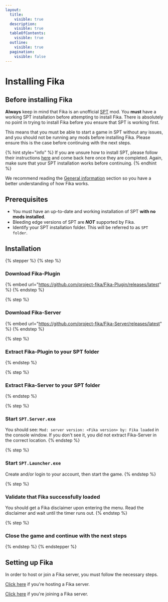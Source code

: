 ```yaml
---
layout:
  title:
    visible: true
  description:
    visible: true
  tableOfContents:
    visible: true
  outline:
    visible: true
  pagination:
    visible: false
---
```


# Installing Fika

## Before installing Fika

**Always** keep in mind that Fika is an unofficial [SPT](https://sp-tarkov.com/#download) mod. You **must** have a working SPT installation before attempting to install Fika. There is absolutely no point in trying to install Fika before you ensure that SPT is working first.

This means that you must be able to start a game in SPT without any issues, and you should not be running any mods before installing Fika. Please ensure this is the case before continuing with the next steps.

{% hint style="info" %}
If you are unsure how to install SPT, please follow their instructions [here](https://hub.sp-tarkov.com/files/file/672-spt-installer/) and come back here once they are completed. Again, make sure that your SPT installation works before continuing.
{% endhint %}

We recommend reading the [General information](../General-information.md) section so you have a better understanding of how Fika works.

## Prerequisites

* You must have an up-to-date and working installation of SPT **with no mods installed**.
* Bleeding edge versions of SPT are _**NOT**_ supported by Fika.
* Identify your SPT installation folder. This will be referred to as `SPT folder`.

## Installation

{% stepper %}
{% step %}
### Download Fika-Plugin

{% embed url="https://github.com/project-fika/Fika-Plugin/releases/latest" %}
{% endstep %}

{% step %}
### Download Fika-Server

{% embed url="https://github.com/project-fika/Fika-Server/releases/latest" %}
{% endstep %}

{% step %}
### Extract Fika-Plugin to your SPT folder
{% endstep %}

{% step %}
### Extract Fika-Server to your SPT folder&#x20;
{% endstep %}

{% step %}
### Start `SPT.Server.exe`

You should see: `Mod: server version: <Fika version> by: Fika loaded` in the console window. If you don't see it, you did not extract Fika-Server in the correct location.
{% endstep %}

{% step %}
### Start `SPT.Launcher.exe`

Create and/or login to your account, then start the game.
{% endstep %}

{% step %}
### Validate that Fika successfully loaded

You should get a Fika disclaimer upon entering the menu. Read the disclaimer and wait until the timer runs out.
{% endstep %}

{% step %}
### Close the game and continue with the next steps
{% endstep %}
{% endstepper %}

## Setting up Fika

In order to host or join a Fika server, you must follow the necessary steps.

[Click here](hosting-a-fika-server/) if you're hosting a Fika server.

[Click here](joining-a-fika-server/) if you're joining a Fika server.
